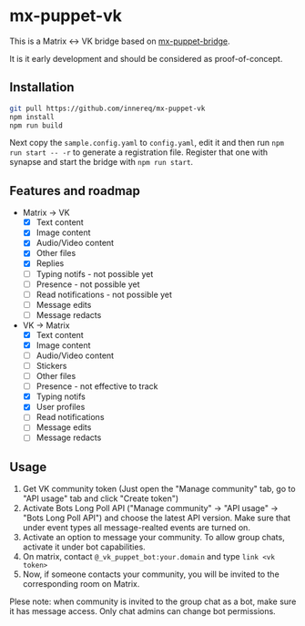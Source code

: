 # mx-puppet-vk
This is a Matrix <-> VK bridge based on [mx-puppet-bridge](https://github.com/Sorunome/mx-puppet-bridge).

It is it early development and should be considered as proof-of-concept.

## Installation
```bash
git pull https://github.com/innereq/mx-puppet-vk
npm install
npm run build
```
Next copy the `sample.config.yaml` to `config.yaml`, edit it and then run `npm run start -- -r` to generate a registration file.
Register that one with synapse and start the bridge with `npm run start`.

## Features and roadmap
- Matrix -> VK
    - [x] Text content
    - [x] Image content
    - [x] Audio/Video content
    - [x] Other files
    - [x] Replies
    - [ ] Typing notifs - not possible yet
    - [ ] Presence - not possible yet
    - [ ] Read notifications - not possible yet
    - [ ] Message edits
    - [ ] Message redacts
- VK -> Matrix
    - [x] Text content
    - [x] Image content
    - [ ] Audio/Video content
    - [ ] Stickers
    - [ ] Other files
    - [ ] Presence - not effective to track
    - [x] Typing notifs
    - [x] User profiles
    - [ ] Read notifications
    - [ ] Message edits
    - [ ] Message redacts

## Usage
1. Get VK community token (Just open the "Manage community" tab, go to "API usage" tab and click "Create token")
2. Activate Bots Long Poll API ("Manage community" → "API usage" → "Bots Long Poll API") and choose the latest API version. Make sure that under event types all message-realted events are turned on.
3. Activate an option to message your community. To allow group chats, activate it under bot capabilities.
4. On matrix, contact `@_vk_puppet_bot:your.domain` and type `link <vk token>`
5. Now, if someone contacts your community, you will be invited to the corresponding room on Matrix.

Plese note: when community is invited to the group chat as a bot, make sure it has message access. Only chat admins can change bot permissions.
